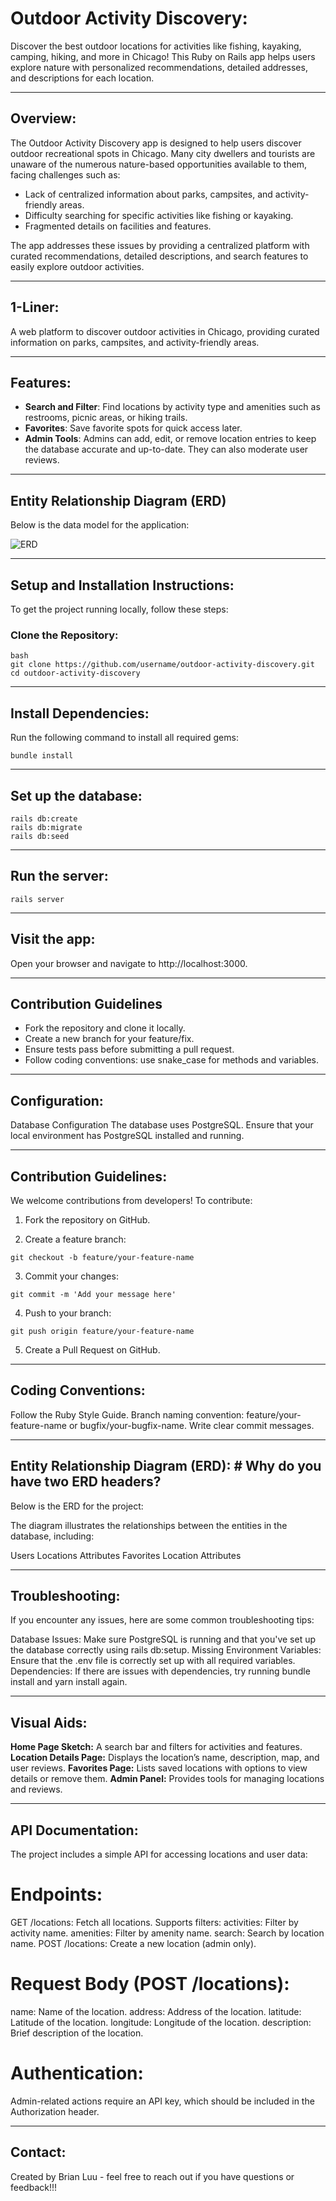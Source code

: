 # Outdoor Activity Discovery:

Discover the best outdoor locations for activities like fishing, kayaking, camping, hiking, and more in Chicago! This Ruby on Rails app helps users explore nature with personalized recommendations, detailed addresses, and descriptions for each location.

---

## Overview:

The Outdoor Activity Discovery app is designed to help users discover outdoor recreational spots in Chicago. Many city dwellers and tourists are unaware of the numerous nature-based opportunities available to them, facing challenges such as:

- Lack of centralized information about parks, campsites, and activity-friendly areas.
- Difficulty searching for specific activities like fishing or kayaking.
- Fragmented details on facilities and features.

The app addresses these issues by providing a centralized platform with curated recommendations, detailed descriptions, and search features to easily explore outdoor activities.

---

## 1-Liner:

A web platform to discover outdoor activities in Chicago, providing curated information on parks, campsites, and activity-friendly areas.

---

## Features:

- **Search and Filter**: Find locations by activity type and amenities such as restrooms, picnic areas, or hiking trails.
- **Favorites**: Save favorite spots for quick access later.
- **Admin Tools**: Admins can add, edit, or remove location entries to keep the database accurate and up-to-date. They can also moderate user reviews.

---

## Entity Relationship Diagram (ERD)

Below is the data model for the application:

![ERD][erd] <!--Wrong syntax: ![alt](path) . Make sure your code works before you commit.-->

---

## Setup and Installation Instructions:

To get the project running locally, follow these steps:

### Clone the Repository:

```
bash
git clone https://github.com/username/outdoor-activity-discovery.git
cd outdoor-activity-discovery
```

---

## Install Dependencies:
Run the following command to install all required gems:

```
bundle install
```

---

## Set up the database:

```
rails db:create
rails db:migrate
rails db:seed
```

---

## Run the server:

```
rails server
```

---

## Visit the app:

Open your browser and navigate to http://localhost:3000.

---

## Contribution Guidelines
- Fork the repository and clone it locally.
- Create a new branch for your feature/fix.
- Ensure tests pass before submitting a pull request.
- Follow coding conventions: use snake_case for methods and variables.

---

## Configuration:

Database Configuration
The database uses PostgreSQL. Ensure that your local environment has PostgreSQL installed and running.

---

## Contribution Guidelines:

We welcome contributions from developers! To contribute:

1) Fork the repository on GitHub.

2) Create a feature branch:

```
git checkout -b feature/your-feature-name
```

3) Commit your changes:

```
git commit -m 'Add your message here'
```

4) Push to your branch:

```
git push origin feature/your-feature-name
```

5) Create a Pull Request on GitHub.

---

## Coding Conventions:

Follow the Ruby Style Guide.
Branch naming convention: feature/your-feature-name or bugfix/your-bugfix-name.
Write clear commit messages.

---

## Entity Relationship Diagram (ERD): # Why do you have two ERD headers?

Below is the ERD for the project:

The diagram illustrates the relationships between the entities in the database, including:

Users
Locations
Attributes
Favorites
Location Attributes

---

## Troubleshooting:

If you encounter any issues, here are some common troubleshooting tips:

Database Issues: Make sure PostgreSQL is running and that you've set up the database correctly using rails db:setup.
Missing Environment Variables: Ensure that the .env file is correctly set up with all required variables.
Dependencies: If there are issues with dependencies, try running bundle install and yarn install again.

---

## Visual Aids:

**Home Page Sketch:** A search bar and filters for activities and features.
**Location Details Page:** Displays the location’s name, description, map, and user reviews.
**Favorites Page:** Lists saved locations with options to view details or remove them.
**Admin Panel:** Provides tools for managing locations and reviews.

---

## API Documentation:

The project includes a simple API for accessing locations and user data:

# Endpoints:
  GET /locations: Fetch all locations. Supports filters:
    activities: Filter by activity name.
    amenities: Filter by amenity name.
    search: Search by location name.
  POST /locations: Create a new location (admin only).

# Request Body (POST /locations):
  name: Name of the location.
  address: Address of the location.
  latitude: Latitude of the location.
  longitude: Longitude of the location.
  description: Brief description of the location.

# Authentication:
  Admin-related actions require an API key, which should be included in the Authorization header.

---

## Contact:

Created by Brian Luu - feel free to reach out if you have questions or feedback!!!


[def]: ./erd.png
[erd]: ./erd.png
